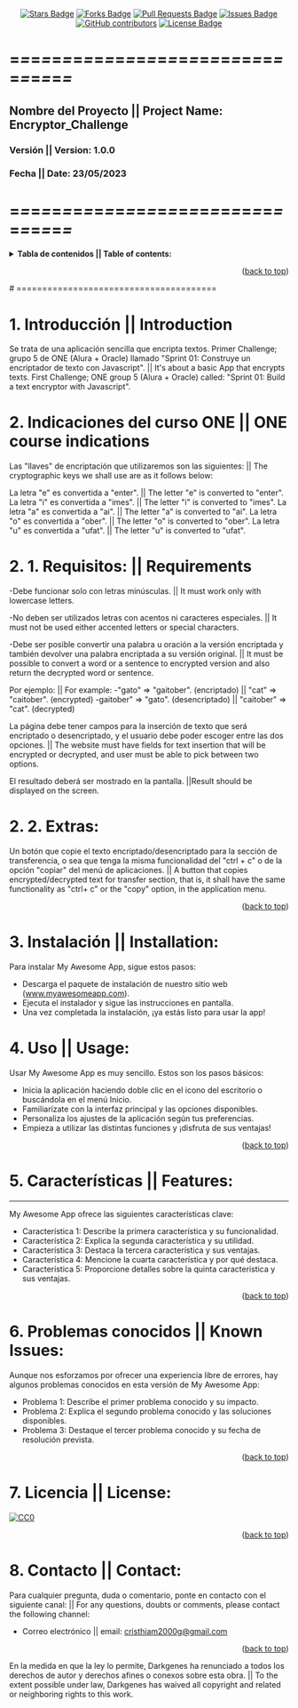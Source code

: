 <a name="readme-top"></a>

<!--
This was based in Best-README-Template[https://github.com/othneildrew/Best-README-Template/blob/master/README.md#readme-top], and [https://github.com/abhisheknaiidu/awesome-github-profile-readme/blob/master/README.md] 
-->

<!-- Project Shields -->

<div align = "center">
<!-- Stars -->
<a href = "https://github.com/Darkgenes/encryptor_challenge_1_alura/stargazers"><img src = "https://img.shields.io/github/stars/Darkgenes/encryptor_challenge_1_alura" alt = "Stars Badge"/></a>
<!-- Forks -->
<a href = "https://github.com/Darkgenes/encryptor_challenge_1_alura/network/members"><img src = "https://img.shields.io/github/forks/Darkgenes/encryptor_challenge_1_alura" alt = "Forks Badge"/></a>
<!-- Pull requests -->
<a href = "https://github.com/Darkgenes/encryptor_challenge_1_alura/pulls"><img src = "https://img.shields.io/github/issues-pr/Darkgenes/encryptor_challenge_1_alura" alt = "Pull Requests Badge"/></a>
<!-- Issues -->
<a href = "https://github.com/Darkgenes/encryptor_challenge_1_alura/issues"><img src = "https://img.shields.io/github/issues/Darkgenes/encryptor_challenge_1_alura" alt = "Issues Badge"/></a>
<!-- Contribuitors -->
<a href = "https://github.com/Darkgenes/encryptor_challenge_1_alura/graphs/contributors"><img alt = "GitHub contributors" src = "https://img.shields.io/github/contributors/Darkgenes/encryptor_challenge_1_alura?color=2b9348"></a>
<!-- License -->
<a href = "https://github.com/Darkgenes/encryptor_challenge_1_alura/blob/main/LICENSE.txt"><img src = "https://img.shields.io/badge/License-MIT-yellow.svg" alt = "License Badge"/></a>

</div>  

# =*=*=*=*=*=*=*=*=*=*=*=*=*=*=*=*=*=*=*=*=*=*=*=*=*=*=*=*=*=*=*=*

<h2>Nombre del Proyecto || Project Name: Encryptor_Challenge</h2>
<h3>Versión || Version: 1.0.0</h3>
<h3>Fecha || Date: 23/05/2023</h3>

# =*=*=*=*=*=*=*=*=*=*=*=*=*=*=*=*=*=*=*=*=*=*=*=*=*=*=*=*=*=*=*=*

<details>
  <summary><b>Tabla de contenidos || Table of contents:</b></summary>
  <ol>
    <li>
      <a href = "#about-the-project">Introducción || Introduction</a>
    </li>
    <li>
      <a href = "#getting-started">Indicaciones del curso ONE || ONE course indications</a>
      <ul>
        <li><a href="#prerequisites">Requisitos || Requirements</a></li>
        <li><a href="#installation">Extras:</a></li>
      </ul>
    </li>
    <li><a href="#roadmap">Instalación || Installation</a></li>
    <li><a href="#usage">Uso || Usage</a></li>
    <li><a href="#contributing">Características || Features</a></li>
    <li><a href="#contributing">Problemas conocidos || Known Issues</a></li>
    <li><a href="#license">Licencia || License</a></li>
    <li><a href="#contact">Contacto || Contact</a></li>
  </ol>
</details>

<p align="right">(<a href="#readme-top">back to top</a>)</p>
# =======================================

# 1. Introducción || Introduction

Se trata de una aplicación sencilla que encripta textos. Primer Challenge; grupo 5 de ONE (Alura + Oracle) llamado "Sprint 01: Construye un encriptador de texto con Javascript". || It's about a basic App that encrypts texts. First Challenge; ONE group 5 (Alura + Oracle) called: "Sprint 01: Build a text encryptor with Javascript". 

# 2. Indicaciones del curso ONE || ONE course indications

Las "llaves" de encriptación que utilizaremos son las siguientes: || The cryptographic keys we shall use are as it follows below:

La letra "e" es convertida a "enter". || The letter "e" is converted to "enter".
La letra "i" es convertida a "imes". || The letter "i" is converted to "imes".
La letra "a" es convertida a "ai". || The letter "a" is converted to "ai".
La letra "o" es convertida a "ober". || The letter "o" is converted to "ober".
La letra "u" es convertida a "ufat". || The letter "u" is converted to "ufat".

# 2. 1. Requisitos: || Requirements

-Debe funcionar solo con letras minúsculas. || It must work only with lowercase letters.

-No deben ser utilizados letras con acentos ni caracteres especiales. || It must not be used either accented letters or special characters.

-Debe ser posible convertir una palabra u oración a la versión encriptada y también devolver una palabra encriptada a su versión original. || It must be possible to convert a word or a sentence to encrypted version and also return the decrypted word or sentence.

Por ejemplo: || For example:
-"gato" => "gaitober". (encriptado) || "cat" => "caitober". (encrypted)
-gaitober" => "gato". (desencriptado) || "caitober" => "cat". (decrypted)

La página debe tener campos para la inserción de texto que será encriptado o desencriptado, y el usuario debe poder escoger entre las dos opciones. || The website must have fields for text insertion that will be encrypted or decrypted, and user must be able to pick between two options.

El resultado deberá ser mostrado en la pantalla. ||Result should be displayed on the screen.

# 2. 2. Extras:

Un botón que copie el texto encriptado/desencriptado para la sección de transferencia, o sea que tenga la misma funcionalidad del "ctrl + c" o de la opción "copiar" del menú de aplicaciones. || A button that copies encrypted/decrypted text for transfer section, that is, it shall have the same functionality as "ctrl+ c" or the "copy" option, in the application menu.

<p align="right">(<a href="#readme-top">back to top</a>)</p>

# 3. Instalación || Installation:

Para instalar My Awesome App, sigue estos pasos:
- Descarga el paquete de instalación de nuestro sitio web (www.myawesomeapp.com).
- Ejecuta el instalador y sigue las instrucciones en pantalla.
- Una vez completada la instalación, ¡ya estás listo para usar la app!

# 4. Uso || Usage:

Usar My Awesome App es muy sencillo. Estos son los pasos básicos:
- Inicia la aplicación haciendo doble clic en el icono del escritorio o buscándola en el menú Inicio.
- Familiarízate con la interfaz principal y las opciones disponibles.
- Personaliza los ajustes de la aplicación según tus preferencias.
- Empieza a utilizar las distintas funciones y ¡disfruta de sus ventajas!

<p align="right">(<a href="#readme-top">back to top</a>)</p>

# 5. Características || Features:
------------
My Awesome App ofrece las siguientes características clave:
- Característica 1: Describe la primera característica y su funcionalidad.
- Característica 2: Explica la segunda característica y su utilidad.
- Característica 3: Destaca la tercera característica y sus ventajas.
- Característica 4: Mencione la cuarta característica y por qué destaca.
- Característica 5: Proporcione detalles sobre la quinta característica y sus ventajas.

<p align="right">(<a href="#readme-top">back to top</a>)</p>

# 6. Problemas conocidos || Known Issues:
Aunque nos esforzamos por ofrecer una experiencia libre de errores, hay algunos problemas conocidos en esta versión de My Awesome App:
- Problema 1: Describe el primer problema conocido y su impacto.
- Problema 2: Explica el segundo problema conocido y las soluciones disponibles.
- Problema 3: Destaque el tercer problema conocido y su fecha de resolución prevista.

<p align="right">(<a href="#readme-top">back to top</a>)</p>

# 7. Licencia || License:
[![CC0](https://licensebuttons.net/p/zero/1.0/88x31.png)](https://creativecommons.org/publicdomain/zero/1.0/)

<p align="right">(<a href="#readme-top">back to top</a>)</p>

# 8. Contacto || Contact:
Para cualquier pregunta, duda o comentario, ponte en contacto con el siguiente canal: || For any questions, doubts or comments, please contact the following channel:
- Correo electrónico || email: cristhiam2000g@gmail.com

<p align="right">(<a href="#readme-top">back to top</a>)</p>

En la medida en que la ley lo permite, Darkgenes ha renunciado a todos los derechos de autor y derechos afines o conexos sobre esta obra. || To the extent possible under law, Darkgenes has waived all copyright and related or neighboring rights to this work.

